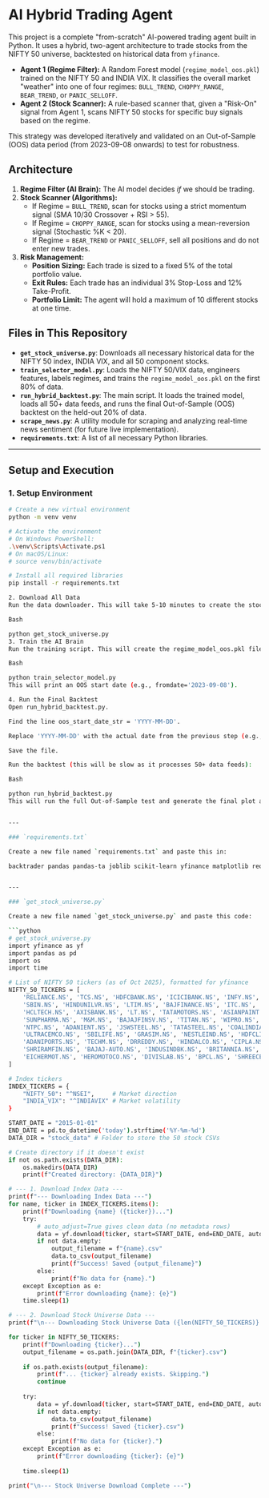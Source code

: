 # AI Hybrid Trading Agent

This project is a complete "from-scratch" AI-powered trading agent built in Python. It uses a hybrid, two-agent architecture to trade stocks from the NIFTY 50 universe, backtested on historical data from `yfinance`.

-   **Agent 1 (Regime Filter):** A Random Forest model (`regime_model_oos.pkl`) trained on the NIFTY 50 and INDIA VIX. It classifies the overall market "weather" into one of four regimes: `BULL_TREND`, `CHOPPY_RANGE`, `BEAR_TREND`, or `PANIC_SELLOFF`.
-   **Agent 2 (Stock Scanner):** A rule-based scanner that, given a "Risk-On" signal from Agent 1, scans NIFTY 50 stocks for specific buy signals based on the regime.

This strategy was developed iteratively and validated on an Out-of-Sample (OOS) data period (from 2023-09-08 onwards) to test for robustness.

## Architecture

1.  **Regime Filter (AI Brain):** The AI model decides *if* we should be trading.
2.  **Stock Scanner (Algorithms):**
    * If Regime = `BULL_TREND`, scan for stocks using a strict momentum signal (SMA 10/30 Crossover + RSI > 55).
    * If Regime = `CHOPPY_RANGE`, scan for stocks using a mean-reversion signal (Stochastic %K < 20).
    * If Regime = `BEAR_TREND` or `PANIC_SELLOFF`, sell all positions and do not enter new trades.
3.  **Risk Management:**
    * **Position Sizing:** Each trade is sized to a fixed 5% of the total portfolio value.
    * **Exit Rules:** Each trade has an individual 3% Stop-Loss and 12% Take-Profit.
    * **Portfolio Limit:** The agent will hold a maximum of 10 different stocks at one time.

## Files in This Repository

* **`get_stock_universe.py`**: Downloads all necessary historical data for the NIFTY 50 index, INDIA VIX, and all 50 component stocks.
* **`train_selector_model.py`**: Loads the NIFTY 50/VIX data, engineers features, labels regimes, and trains the `regime_model_oos.pkl` on the first 80% of data.
* **`run_hybrid_backtest.py`**: The main script. It loads the trained model, loads all 50+ data feeds, and runs the final Out-of-Sample (OOS) backtest on the held-out 20% of data.
* **`scrape_news.py`**: A utility module for scraping and analyzing real-time news sentiment (for future live implementation).
* **`requirements.txt`**: A list of all necessary Python libraries.

---

## Setup and Execution

### 1. Setup Environment

```bash
# Create a new virtual environment
python -m venv venv

# Activate the environment
# On Windows PowerShell:
.\venv\Scripts\Activate.ps1
# On macOS/Linux:
# source venv/bin/activate

# Install all required libraries
pip install -r requirements.txt

2. Download All Data
Run the data downloader. This will take 5-10 minutes to create the stock_data/ folder and download all CSVs.

Bash

python get_stock_universe.py
3. Train the AI Brain
Run the training script. This will create the regime_model_oos.pkl file.

Bash

python train_selector_model.py
This will print an OOS start date (e.g., fromdate='2023-09-08').

4. Run the Final Backtest
Open run_hybrid_backtest.py.

Find the line oos_start_date_str = 'YYYY-MM-DD'.

Replace 'YYYY-MM-DD' with the actual date from the previous step (e.g., '2023-09-08').

Save the file.

Run the backtest (this will be slow as it processes 50+ data feeds):

Bash

python run_hybrid_backtest.py
This will run the full Out-of-Sample test and generate the final plot and performance report.


---

### `requirements.txt`

Create a new file named `requirements.txt` and paste this in:

backtrader pandas pandas-ta joblib scikit-learn yfinance matplotlib requests beautifulsoup4 transformers torch


---

### `get_stock_universe.py`

Create a new file named `get_stock_universe.py` and paste this code:

```python
# get_stock_universe.py
import yfinance as yf
import pandas as pd
import os
import time

# List of NIFTY 50 tickers (as of Oct 2025), formatted for yfinance
NIFTY_50_TICKERS = [
    'RELIANCE.NS', 'TCS.NS', 'HDFCBANK.NS', 'ICICIBANK.NS', 'INFY.NS', 'BHARTIARTL.NS',
    'SBIN.NS', 'HINDUNILVR.NS', 'LTIM.NS', 'BAJFINANCE.NS', 'ITC.NS', 'KOTAKBANK.NS',
    'HCLTECH.NS', 'AXISBANK.NS', 'LT.NS', 'TATAMOTORS.NS', 'ASIANPAINT.NS', 'MARUTI.NS',
    'SUNPHARMA.NS', 'M&M.NS', 'BAJAJFINSV.NS', 'TITAN.NS', 'WIPRO.NS', 'ONGC.NS',
    'NTPC.NS', 'ADANIENT.NS', 'JSWSTEEL.NS', 'TATASTEEL.NS', 'COALINDIA.NS', 'POWERGRID.NS',
    'ULTRACEMCO.NS', 'SBILIFE.NS', 'GRASIM.NS', 'NESTLEIND.NS', 'HDFCLIFE.NS',
    'ADANIPORTS.NS', 'TECHM.NS', 'DRREDDY.NS', 'HINDALCO.NS', 'CIPLA.NS',
    'SHRIRAMFIN.NS', 'BAJAJ-AUTO.NS', 'INDUSINDBK.NS', 'BRITANNIA.NS', 'APOLLOHOSP.NS',
    'EICHERMOT.NS', 'HEROMOTOCO.NS', 'DIVISLAB.NS', 'BPCL.NS', 'SHREECEM.NS'
]

# Index tickers
INDEX_TICKERS = {
    "NIFTY_50": "^NSEI",     # Market direction
    "INDIA_VIX": "^INDIAVIX" # Market volatility
}

START_DATE = "2015-01-01"
END_DATE = pd.to_datetime('today').strftime('%Y-%m-%d')
DATA_DIR = "stock_data" # Folder to store the 50 stock CSVs

# Create directory if it doesn't exist
if not os.path.exists(DATA_DIR):
    os.makedirs(DATA_DIR)
    print(f"Created directory: {DATA_DIR}")

# --- 1. Download Index Data ---
print(f"--- Downloading Index Data ---")
for name, ticker in INDEX_TICKERS.items():
    print(f"Downloading {name} ({ticker})...")
    try:
        # auto_adjust=True gives clean data (no metadata rows)
        data = yf.download(ticker, start=START_DATE, end=END_DATE, auto_adjust=True, progress=False)
        if not data.empty:
            output_filename = f"{name}.csv"
            data.to_csv(output_filename)
            print(f"Success! Saved {output_filename}")
        else:
            print(f"No data for {name}.")
    except Exception as e:
        print(f"Error downloading {name}: {e}")
    time.sleep(1)

# --- 2. Download Stock Universe Data ---
print(f"\n--- Downloading Stock Universe Data ({len(NIFTY_50_TICKERS)} stocks) ---")

for ticker in NIFTY_50_TICKERS:
    print(f"Downloading {ticker}...")
    output_filename = os.path.join(DATA_DIR, f"{ticker}.csv")
    
    if os.path.exists(output_filename):
        print(f"... {ticker} already exists. Skipping.")
        continue
        
    try:
        data = yf.download(ticker, start=START_DATE, end=END_DATE, auto_adjust=True, progress=False)
        if not data.empty:
            data.to_csv(output_filename)
            print(f"Success! Saved {ticker}.csv")
        else:
            print(f"No data for {ticker}.")
    except Exception as e:
        print(f"Error downloading {ticker}: {e}")
    
    time.sleep(1)

print("\n--- Stock Universe Download Complete ---")
